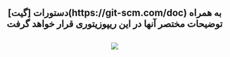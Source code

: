 <h2 align="center">
  دستورات [گیت](https://git-scm.com/doc) به همراه توضیحات مختصر آنها در این ریپوزیتوری قرار خواهد گرفت
 <h2>

<div align="center">
  <img src="https://github.com/ahmad-mirzaei/git-commands-and-explanations/blob/2100aca18de101af32ed35f314d8c462dfd8dd29/git-logo-gif.gif">
</div>


